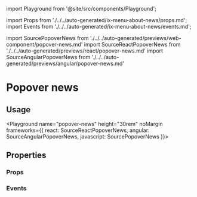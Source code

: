 import Playground from '@site/src/components/Playground';

import Props from './../../auto-generated/ix-menu-about-news/props.md';
import Events from './../../auto-generated/ix-menu-about-news/events.md';

import SourcePopoverNews from './../../auto-generated/previews/web-component/popover-news.md'
import SourceReactPopoverNews from './../../auto-generated/previews/react/popover-news.md'
import SourceAngularPopoverNews from './../../auto-generated/previews/angular/popover-news.md'

# Popover news

## Usage

<Playground
name="popover-news" height="30rem" noMargin
frameworks={{
  react: SourceReactPopoverNews,
  angular: SourceAngularPopoverNews,
  javascript: SourcePopoverNews
}}>
</Playground>

## Properties

### Props

<Props />

### Events

<Events />
